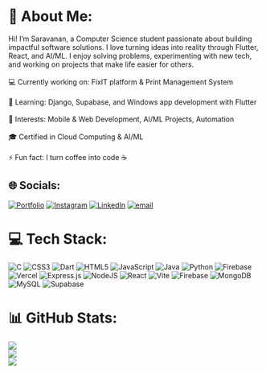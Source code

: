 # 💫 About Me:
Hi! I’m Saravanan, a Computer Science student passionate about building impactful software solutions. I love turning ideas into reality through Flutter, React, and AI/ML. I enjoy solving problems, experimenting with new tech, and working on projects that make life easier for others.<br><br>💻 Currently working on: FixIT platform & Print Management System<br><br>🌱 Learning: Django, Supabase, and Windows app development with Flutter<br><br>🧠 Interests: Mobile & Web Development, AI/ML Projects, Automation<br><br>🎓 Certified in Cloud Computing & AI/ML<br><br>⚡ Fun fact: I turn coffee into code ☕ 


## 🌐 Socials:
[![Portfolio](https://img.shields.io/badge/Portfolio-8A2BE2)](https://saravananportfolio-pi.vercel.app/)
[![Instagram](https://img.shields.io/badge/Instagram-%23E4405F.svg?logo=Instagram&logoColor=white)](https://instagram.com/_.srvnm._) [![LinkedIn](https://img.shields.io/badge/LinkedIn-%230077B5.svg?logo=linkedin&logoColor=white)](https://linkedin.com/in/saravananm2511) [![email](https://img.shields.io/badge/Email-D14836?logo=gmail&logoColor=white)](mailto:saravanansworkspace@gmail.com) 

# 💻 Tech Stack:
![C](https://img.shields.io/badge/c-%2300599C.svg?style=for-the-badge&logo=c&logoColor=white) ![CSS3](https://img.shields.io/badge/css3-%231572B6.svg?style=for-the-badge&logo=css3&logoColor=white) ![Dart](https://img.shields.io/badge/dart-%230175C2.svg?style=for-the-badge&logo=dart&logoColor=white) ![HTML5](https://img.shields.io/badge/html5-%23E34F26.svg?style=for-the-badge&logo=html5&logoColor=white) ![JavaScript](https://img.shields.io/badge/javascript-%23323330.svg?style=for-the-badge&logo=javascript&logoColor=%23F7DF1E) ![Java](https://img.shields.io/badge/java-%23ED8B00.svg?style=for-the-badge&logo=openjdk&logoColor=white) ![Python](https://img.shields.io/badge/python-3670A0?style=for-the-badge&logo=python&logoColor=ffdd54) ![Firebase](https://img.shields.io/badge/firebase-%23039BE5.svg?style=for-the-badge&logo=firebase) ![Vercel](https://img.shields.io/badge/vercel-%23000000.svg?style=for-the-badge&logo=vercel&logoColor=white) ![Express.js](https://img.shields.io/badge/express.js-%23404d59.svg?style=for-the-badge&logo=express&logoColor=%2361DAFB) ![NodeJS](https://img.shields.io/badge/node.js-6DA55F?style=for-the-badge&logo=node.js&logoColor=white) ![React](https://img.shields.io/badge/react-%2320232a.svg?style=for-the-badge&logo=react&logoColor=%2361DAFB) ![Vite](https://img.shields.io/badge/vite-%23646CFF.svg?style=for-the-badge&logo=vite&logoColor=white) ![Firebase](https://img.shields.io/badge/firebase-a08021?style=for-the-badge&logo=firebase&logoColor=ffcd34) ![MongoDB](https://img.shields.io/badge/MongoDB-%234ea94b.svg?style=for-the-badge&logo=mongodb&logoColor=white) ![MySQL](https://img.shields.io/badge/mysql-4479A1.svg?style=for-the-badge&logo=mysql&logoColor=white) ![Supabase](https://img.shields.io/badge/Supabase-3ECF8E?style=for-the-badge&logo=supabase&logoColor=white)
# 📊 GitHub Stats:
![](https://github-readme-stats.vercel.app/api?username=Saravananms7&theme=dracula&hide_border=false&include_all_commits=false&count_private=false)<br/>
![](https://nirzak-streak-stats.vercel.app/?user=Saravananms7&theme=dracula&hide_border=false)<br/>
![](https://github-readme-stats.vercel.app/api/top-langs/?username=Saravananms7&theme=dracula&hide_border=false&include_all_commits=false&count_private=false&layout=compact)

<!-- Proudly created with GPRM ( https://gprm.itsvg.in ) -->
